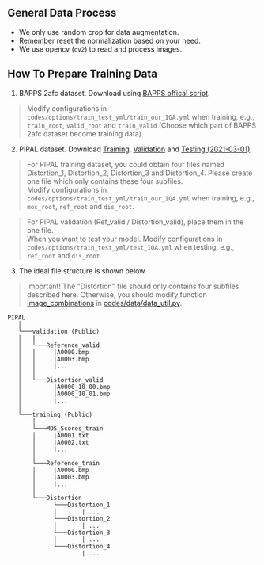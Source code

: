 


## General Data Process
- We only use random crop for data augmentation. 
- Remember reset the normalization based on your need.
- We use opencv (`cv2`) to read and process images.


## How To Prepare Training Data
1. BAPPS 2afc dataset. Download using [BAPPS offical script](https://github.com/richzhang/PerceptualSimilarity/blob/master/scripts/download_dataset.sh).
> Modify configurations in `codes/options/train_test_yml/train_our_IQA.yml` when training, e.g., `train_root`, `valid_root` and `train_valid` (Choose which part of BAPPS 2afc dataset become training data).

2. PIPAL dataset. Download [Training](https://drive.google.com/drive/folders/1G4fLeDcq6uQQmYdkjYUHhzyel4Pz81p-), [Validation](https://drive.google.com/drive/folders/1w0wFYHj8iQ8FgA9-YaKZLq7HAtykckXn) and [Testing (2021-03-01)]().
> For PIPAL training dataset, you could obtain four files named Distortion_1, Distortion_2, Distortion_3 and Distortion_4. Please create one file which only contains these four subfiles.
<br/> Modify configurations in `codes/options/train_test_yml/train_our_IQA.yml` when training, e.g., `mos_root`, `ref_root` and `dis_root`.

> For PIPAL validation (Ref_valid / Distortion_valid), place them in the one file. 
<br/> When you want to test your model. Modify configurations in `codes/options/train_test_yml/test_IQA.yml` when testing, e.g., `ref_root` and `dis_root`.

3. The ideal file structure is shown below.
> Important! The "Distortion" file should only contains four subfiles described here. Otherwise, you should modify function [image_combinations](data_util.py) in [codes/data/data_util.py](data_util.py).

```  
PIPAL
   │   
   └───validation (Public)
   │   |
   │   └───Reference_valid
   │   │     |A0000.bmp
   │   │     |A0003.bmp
   │   │     |...
   │   │            
   │   └───Distortion_valid
   │         |A0000_10_00.bmp
   │         |A0000_10_01.bmp
   │         |...
   │   
   └───training (Public)
       │
       └───MOS_Scores_train
       │     |A0001.txt
       │     |A0002.txt
       │     |...
       │ 
       └───Reference_train
       │     |A0000.bmp
       │     |A0003.bmp
       │     |...
       │            
       └───Distortion 
             └───Distortion_1
             │       | ...
             └───Distortion_2
             │       | ...
             └───Distortion_3
             │       | ...
             └───Distortion_4
                     | ...
